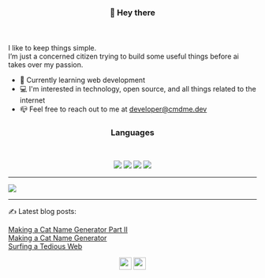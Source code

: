 ### <p align="center"><b>👋 Hey there </b></p><br />
I like to keep things simple.
<br />
I’m just a concerned citizen trying to build some useful things before ai takes over my passion.

- :book: Currently learning web development
- :computer: I'm interested in technology, open source, and all things related to the internet
- :mailbox_closed: Feel free to reach out to me at <developer@cmdme.dev>


### <p align="center"> <b>Languages</b>
 <br />

<p align="center">
  <img src="https://img.shields.io/badge/HTML-239120?style=for-the-badge&logo=html5&logoColor=white"/>
  <img src="https://img.shields.io/badge/CSS-239120?&style=for-the-badge&logo=css3&logoColor=white"/>
  <img src="https://img.shields.io/badge/JavaScript-F7DF1E?style=for-the-badge&logo=javascript&logoColor=black"/>
  <img src="https://img.shields.io/badge/Python-14354C?style=for-the-badge&logo=python&logoColor=white"/>
<br />
</p>

_ _ _

<a href="https://github.com/anuraghazra/github-readme-stats">
  <img align="center" src="https://github-readme-stats.vercel.app/api?username=citizen00147&show_icons=true&icon_color=ffc107&bg_color=1a1e29&text_color=e1e8eb&title_color=7952b3&border_radius=10" />
</a>

_ _ _

✍️ Latest blog posts:
<p> 
  <a href="https://blog.cmdme.dev/making-a-cat-name-generator-part-2">Making a Cat Name Generator Part II</a><br/>
  <a href="https://blog.cmdme.dev/making-a-cat-name-generator">Making a Cat Name Generator</a><br />
  <a href="https://blog.cmdme.dev/surfing-a-tedious-web">Surfing a Tedious Web</a><br/>
</p>
<p align="center">
  <a href="https://twitter.com/citizen00147"><img src="https://img.shields.io/badge/twitter-%231DA1F2.svg?&style=for-the-badge&logo=twitter&logoColor=white"    height=25></a> 
  <a href="https://hashnode.com/@citizen00147"><img src="https://img.shields.io/badge/Hashnode-2962FF?style=for-the-badge&logo=hashnode&logoColor=white" height=25></a>
</p>

